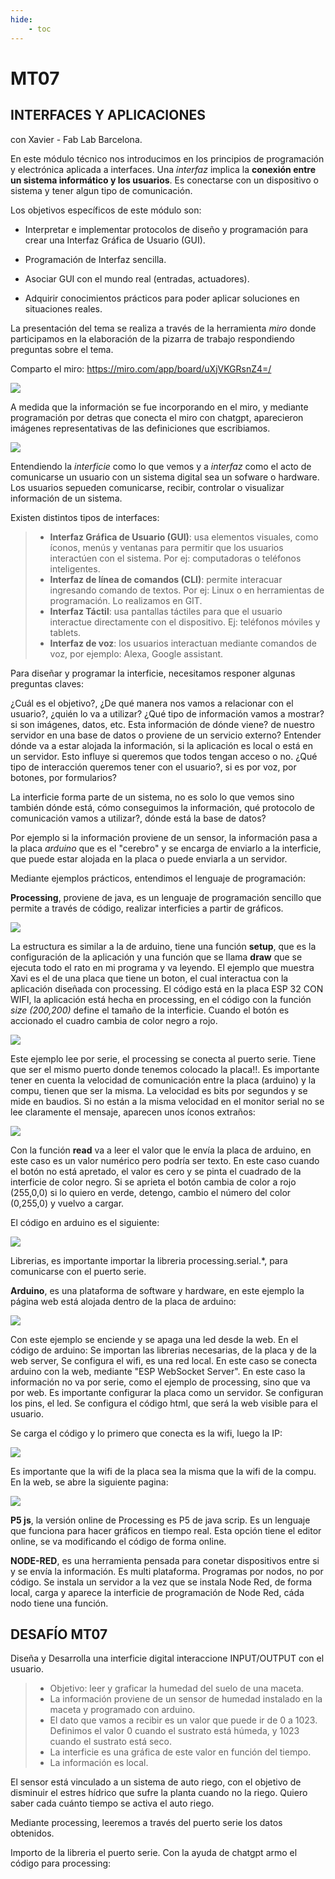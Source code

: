 ```yaml
---
hide:
    - toc
---
```


# MT07
## INTERFACES Y APLICACIONES
con Xavier - Fab Lab Barcelona.

En este módulo técnico nos introducimos en los principios de programación y electrónica aplicada a interfaces. Una *interfaz* implica la **conexión entre un sistema informático y los usuarios**. Es conectarse con un dispositivo o sistema y tener algun tipo de comunicación.

Los objetivos específicos de este módulo son:

 - Interpretar e implementar protocolos de diseño y programación para crear una Interfaz Gráfica de Usuario (GUI).

 - Programación de Interfaz sencilla.

 - Asociar GUI con el mundo real (entradas, actuadores).

 - Adquirir conocimientos prácticos para poder aplicar soluciones en situaciones reales.

La presentación del tema se realiza a través de la herramienta *miro* donde participamos en la elaboración de la pizarra de trabajo respondiendo preguntas sobre el tema. 

Comparto el miro: https://miro.com/app/board/uXjVKGRsnZ4=/ 

![](../images/MT07/1.png)

A medida que la información se fue incorporando en el miro, y mediante programación por detras que conecta el miro con chatgpt, aparecieron imágenes representativas de las definiciones que escribiamos.

![](../images/MT07/2.png)


Entendiendo  la *interficie* como lo que vemos y a *interfaz* como el acto de comunicarse un usuario con un sistema digital sea un sofware o hardware. Los usuarios sepueden comunicarse, recibir, controlar o visualizar información de un sistema.

Existen distintos tipos de interfaces:

>  - **Interfaz Gráfica de Usuario (GUI)**: usa elementos visuales, como íconos, menús y ventanas para permitir que los usuarios interactúen con el sistema. Por ej: computadoras o teléfonos inteligentes.
>  - **Interfaz de línea de comandos (CLI)**: permite interacuar ingresando comando de textos. Por ej: Linux o en herramientas de programación. Lo realizamos en GIT.
>  - **Interfaz Táctil**: usa pantallas táctiles para que el usuario interactue directamente con el dispositivo. Ej: teléfonos móviles y tablets.
>  - **Interfaz de voz**: los usuarios interactuan mediante comandos de voz, por ejemplo: Alexa, Google assistant.




Para diseñar y programar la interficie, necesitamos responer algunas preguntas claves: 

¿Cuál es el objetivo?, ¿De qué manera nos vamos a relacionar con el usuario?,  ¿quién lo va a utilizar? ¿Qué tipo de información vamos a mostrar? si son imágenes, datos, etc. Esta información de dónde viene? de nuestro servidor en una base de datos o proviene de un servicio externo?
Entender dónde va a estar alojada la información, si la aplicación es local o está en un servidor. Esto influye si queremos que todos tengan acceso o no. 
¿Qué tipo de interacción queremos tener con el usuario?, si es por voz, por botones, por formularios?

La interficie forma parte de un sistema, no es solo lo que vemos sino también dónde está, cómo conseguimos la información, qué protocolo de comunicación vamos a utilizar?, dónde está la base de datos?

Por ejemplo si la información proviene de un sensor, la información pasa a la placa *arduino* que es el "cerebro" y se encarga de enviarlo a la interficie, que puede estar alojada en la placa o puede enviarla a un servidor.

Mediante ejemplos prácticos, entendimos el lenguaje de programación:

**Processing**, proviene de java, es un lenguaje de programación sencillo que permite a través de código, realizar interficies a partir de gráficos.

![](../images/MT07/3.png)

La estructura es similar a la de arduino, tiene una función **setup**, que es la configuración de la aplicación y una función que se llama **draw** que se ejecuta todo el rato en mi programa y va leyendo. 
El ejemplo que muestra Xavi es el de una placa que tiene un boton, el cual interactua con la aplicación diseñada con processing. El código está en la placa ESP 32 CON WIFI, la aplicación está hecha en processing, en el código con la función *size (200,200)* define el tamaño de la interficie. Cuando el botón es accionado el cuadro cambia de color negro a rojo. 

![](../images/MT07/4.png)

Este ejemplo lee por serie, el processing se conecta al puerto serie. Tiene que ser el mismo puerto donde tenemos colocado la placa!!.
Es importante tener en cuenta la velocidad de comunicación entre la placa (arduino) y la compu, tienen que ser la misma. La velocidad es bits por segundos y se mide en baudios. Si no están a la misma velocidad en el monitor serial no se lee claramente el mensaje, aparecen unos íconos extraños:

![](../images/MT07/9.png)

Con la función **read** va a leer el valor que le envía la placa de arduino, en este caso es un valor numérico pero podría ser texto.
En este caso cuando el botón no está apretado, el valor es cero y se pinta el cuadrado de la interficie de color negro. Si se aprieta el botón cambia de color a rojo (255,0,0) si lo quiero en verde, detengo, cambio el número del color (0,255,0) y vuelvo a cargar.

El código en arduino es el siguiente:

![](../images/MT07/5.png)

Librerias, es importante importar la libreria processing.serial.*, para comunicarse con el puerto serie.

**Arduino**, es una plataforma de software y hardware, en este ejemplo la página web está alojada dentro de la placa de arduino:

![](../images/MT07/6.png)

Con este ejemplo se enciende y se apaga una led desde la web.
En el código de arduino:
Se importan las librerias necesarias, de la placa y de la web server,
Se configura el wifi, es una red local.
En este caso se conecta arduino con la web, mediante "ESP WebSocket Server". En este caso la información no va por serie, como el ejemplo de processing, sino que va por web. Es importante configurar la placa como un servidor.
Se configuran los pins, el led.
Se configura el código html, que será la web visible para el usuario.

Se carga el código y lo primero que conecta es la wifi, luego la IP: 

![](../images/MT07/7.png)

Es importante que la wifi de la placa sea la misma que la wifi de la compu.
En la web, se abre la siguiente pagina: 

![](../images/MT07/8.png)


**P5 js**, la versión online de Processing es P5 de java scrip. Es un lenguaje que funciona para hacer gráficos en tiempo real. Esta opción tiene el editor online, se va modificando el código de forma online.

**NODE-RED**, es una herramienta pensada para conetar dispositivos entre si y se envía la información. Es multi plataforma. Programas por nodos, no por código. Se instala un servidor a la vez que se instala Node Red, de forma local, carga y aparece la interficie de programación de Node Red, cáda nodo tiene una función.

## DESAFÍO MT07

Diseña y Desarrolla una interficie digital interaccione INPUT/OUTPUT con el usuario.

> - Objetivo: leer y graficar la humedad del suelo de una maceta.  
> - La información proviene de un sensor de humedad instalado en la maceta y programado con arduino.
> - El dato que vamos a recibir es un valor que puede ir de 0 a 1023. Definimos el valor 0 cuando el sustrato está húmeda, y 1023 cuando el sustrato está seco.
> - La interficie es una gráfica de este valor en función del tiempo. 
> - La información es local.

El sensor está vinculado a un sistema de auto riego, con el objetivo de disminuir el estres hídrico que sufre la planta cuando no la riego. 
Quiero saber cada cuánto tiempo se activa el auto riego. 

Mediante processing, leeremos a través del puerto serie los datos obtenidos.

Importo de la libreria el puerto serie.
Con la ayuda de chatgpt armo el código para processing: 










 




















 











 

 